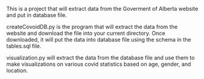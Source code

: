 This is a project that will extract data from the 
Goverment of Alberta website and put in database
file. 

createCovoidDB.py is the program that will
extract the data from the website and download
the file into your current directory. Once 
downloaded, it will put the data into database
file using the schema in the tables.sql file. 

visualization.py will extract the data from the 
database file and use them to make visualizations 
on various covid statistics based on age, gender, 
and location.